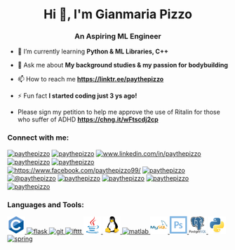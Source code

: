 <h1 align="center">Hi 👋, I'm Gianmaria Pizzo</h1>
<h3 align="center">An Aspiring ML Engineer</h3>

- 🌱  I’m currently learning **Python & ML Libraries, C++**

- 💬  Ask me about **My background studies & my passion for bodybuilding**

- 📫  How to reach me **https://linktr.ee/paythepizzo**

- ⚡  Fun fact **I started coding just 3 ys ago!**

- Please sign my petition to help me approve the use of Ritalin for those who suffer of ADHD **https://chng.it/wFtscdj2cp**

<h3 align="left">Connect with me:</h3>
<p align="left">
<a href="https://dev.to/paythepizzo" target="blank"><img align="center" src="https://raw.githubusercontent.com/rahuldkjain/github-profile-readme-generator/master/src/images/icons/Social/devto.svg" alt="paythepizzo" height="30" width="40" /></a>
<a href="https://twitter.com/paythepizzo" target="blank"><img align="center" src="https://raw.githubusercontent.com/rahuldkjain/github-profile-readme-generator/master/src/images/icons/Social/twitter.svg" alt="paythepizzo" height="30" width="40" /></a>
<a href="https://linkedin.com/in/www.linkedin.com/in/paythepizzo" target="blank"><img align="center" src="https://raw.githubusercontent.com/rahuldkjain/github-profile-readme-generator/master/src/images/icons/Social/linked-in-alt.svg" alt="www.linkedin.com/in/paythepizzo" height="30" width="40" /></a>
<a href="https://stackoverflow.com/users/paythepizzo" target="blank"><img align="center" src="https://raw.githubusercontent.com/rahuldkjain/github-profile-readme-generator/master/src/images/icons/Social/stack-overflow.svg" alt="paythepizzo" height="30" width="40" /></a>
<a href="https://kaggle.com/paythepizzo" target="blank"><img align="center" src="https://raw.githubusercontent.com/rahuldkjain/github-profile-readme-generator/master/src/images/icons/Social/kaggle.svg" alt="paythepizzo" height="30" width="40" /></a>
<a href="https://fb.com/https://www.facebook.com/paythepizzo99/" target="blank"><img align="center" src="https://raw.githubusercontent.com/rahuldkjain/github-profile-readme-generator/master/src/images/icons/Social/facebook.svg" alt="https://www.facebook.com/paythepizzo99/" height="30" width="40" /></a>
<a href="https://instagram.com/paythepizzo" target="blank"><img align="center" src="https://raw.githubusercontent.com/rahuldkjain/github-profile-readme-generator/master/src/images/icons/Social/instagram.svg" alt="paythepizzo" height="30" width="40" /></a>
<a href="https://medium.com/@paythepizzo" target="blank"><img align="center" src="https://raw.githubusercontent.com/rahuldkjain/github-profile-readme-generator/master/src/images/icons/Social/medium.svg" alt="@paythepizzo" height="30" width="40" /></a>
<a href="https://www.codechef.com/users/paythepizzo" target="blank"><img align="center" src="https://cdn.jsdelivr.net/npm/simple-icons@3.1.0/icons/codechef.svg" alt="paythepizzo" height="30" width="40" /></a>
<a href="https://www.hackerrank.com/paythepizzo" target="blank"><img align="center" src="https://raw.githubusercontent.com/rahuldkjain/github-profile-readme-generator/master/src/images/icons/Social/hackerrank.svg" alt="paythepizzo" height="30" width="40" /></a>
<a href="https://codeforces.com/profile/paythepizzo" target="blank"><img align="center" src="https://raw.githubusercontent.com/rahuldkjain/github-profile-readme-generator/master/src/images/icons/Social/codeforces.svg" alt="paythepizzo" height="30" width="40" /></a>
<a href="https://www.topcoder.com/members/paythepizzo" target="blank"><img align="center" src="https://raw.githubusercontent.com/rahuldkjain/github-profile-readme-generator/master/src/images/icons/Social/topcoder.svg" alt="paythepizzo" height="30" width="40" /></a>
</p>

<h3 align="">Languages and Tools:</h3>
<p align="left"> <a href="https://www.cprogramming.com/" target="_blank" rel="noreferrer"> <img src="https://raw.githubusercontent.com/devicons/devicon/master/icons/c/c-original.svg" alt="c" width="40" height="40"/> </a> <a href="https://flask.palletsprojects.com/" target="_blank" rel="noreferrer"> <img src="https://www.vectorlogo.zone/logos/pocoo_flask/pocoo_flask-icon.svg" alt="flask" width="40" height="40"/> </a> <a href="https://git-scm.com/" target="_blank" rel="noreferrer"> <img src="https://www.vectorlogo.zone/logos/git-scm/git-scm-icon.svg" alt="git" width="40" height="40"/> </a> <a href="https://ifttt.com/" target="_blank" rel="noreferrer"> <img src="https://www.vectorlogo.zone/logos/ifttt/ifttt-ar21.svg" alt="ifttt" width="40" height="40"/> </a> <a href="https://www.java.com" target="_blank" rel="noreferrer"> <img src="https://raw.githubusercontent.com/devicons/devicon/master/icons/java/java-original.svg" alt="java" width="40" height="40"/> </a> <a href="https://www.linux.org/" target="_blank" rel="noreferrer"> <img src="https://raw.githubusercontent.com/devicons/devicon/master/icons/linux/linux-original.svg" alt="linux" width="40" height="40"/> </a> <a href="https://www.mathworks.com/" target="_blank" rel="noreferrer"> <img src="https://upload.wikimedia.org/wikipedia/commons/2/21/Matlab_Logo.png" alt="matlab" width="40" height="40"/> </a> <a href="https://www.mysql.com/" target="_blank" rel="noreferrer"> <img src="https://raw.githubusercontent.com/devicons/devicon/master/icons/mysql/mysql-original-wordmark.svg" alt="mysql" width="40" height="40"/> </a> <a href="https://www.photoshop.com/en" target="_blank" rel="noreferrer"> <img src="https://raw.githubusercontent.com/devicons/devicon/master/icons/photoshop/photoshop-line.svg" alt="photoshop" width="40" height="40"/> </a> <a href="https://www.postgresql.org" target="_blank" rel="noreferrer"> <img src="https://raw.githubusercontent.com/devicons/devicon/master/icons/postgresql/postgresql-original-wordmark.svg" alt="postgresql" width="40" height="40"/> </a> <a href="https://www.python.org" target="_blank" rel="noreferrer"> <img src="https://raw.githubusercontent.com/devicons/devicon/master/icons/python/python-original.svg" alt="python" width="40" height="40"/> </a> <a href="https://spring.io/" target="_blank" rel="noreferrer"> <img src="https://www.vectorlogo.zone/logos/springio/springio-icon.svg" alt="spring" width="40" height="40"/> </a> </p>
